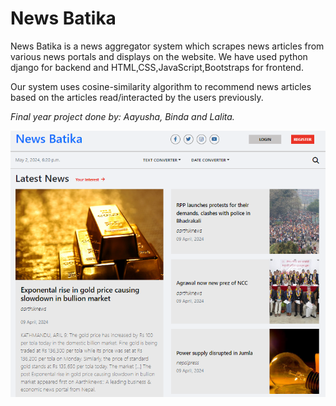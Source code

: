 ﻿# News Batika

News Batika is a news aggregator system which scrapes news articles from various news portals and displays on the website. We have used python django for backend and HTML,CSS,JavaScript,Bootstraps for frontend.

Our system uses cosine-similarity algorithm to recommend news articles based on the articles read/interacted by the users previously.

_Final year project done by: Aayusha, Binda and Lalita._

 ![A screenshot of the project](./preview.png)

 


